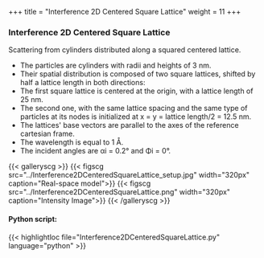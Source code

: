 +++
title = "Interference 2D Centered Square Lattice"
weight = 11
+++

### Interference 2D Centered Square Lattice

Scattering from cylinders distributed along a squared centered lattice.

* The particles are cylinders with radii and heights of 3 nm.
* Their spatial distribution is composed of two square lattices, shifted by half a lattice length in both directions:
* The first square lattice is centered at the origin, with a lattice length of 25 nm.
* The second one, with the same lattice spacing and the same type of particles at its nodes is initialized at x = y = lattice length/2 = 12.5 nm.
* The lattices' base vectors are parallel to the axes of the reference cartesian frame.
* The wavelength is equal to 1 Å.
* The incident angles are αi = 0.2° and Φi = 0°.

{{< galleryscg >}}
{{< figscg src="../Interference2DCenteredSquareLattice_setup.jpg" width="320px" caption="Real-space model">}}
{{< figscg src="../Interference2DCenteredSquareLattice.png" width="320px" caption="Intensity Image">}}
{{< /galleryscg >}}

#### Python script:
{{< highlightloc file="Interference2DCenteredSquareLattice.py" language="python" >}}
